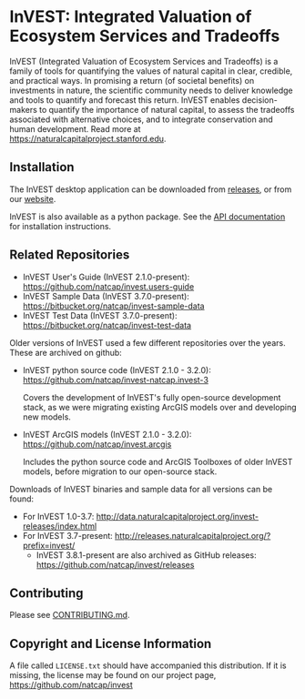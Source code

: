 # InVEST: Integrated Valuation of Ecosystem Services and Tradeoffs

InVEST (Integrated Valuation of Ecosystem Services and Tradeoffs) is a family
of tools for quantifying the values of natural capital in clear, credible, and
practical ways. In promising a return (of societal benefits) on investments in
nature, the scientific community needs to deliver knowledge and tools to
quantify and forecast this return. InVEST enables decision-makers to quantify
the importance of natural capital, to assess the tradeoffs associated with
alternative choices, and to integrate conservation and human development.
Read more at https://naturalcapitalproject.stanford.edu.


## Installation

The InVEST desktop application can be downloaded from
[releases](https://github.com/natcap/invest/releases), or from our
[website](https://naturalcapitalproject.stanford.edu/software/invest).

InVEST is also available as a python package.  See the [API
documentation](https://invest.readthedocs.io) for installation instructions.


## Related Repositories

* InVEST User's Guide (InVEST 2.1.0-present): https://github.com/natcap/invest.users-guide
* InVEST Sample Data (InVEST 3.7.0-present): https://bitbucket.org/natcap/invest-sample-data
* InVEST Test Data (InVEST 3.7.0-present): https://bitbucket.org/natcap/invest-test-data

Older versions of InVEST used a few different repositories over the years.
These are archived on github:

* InVEST python source code (InVEST 2.1.0 - 3.2.0): https://github.com/natcap/invest-natcap.invest-3

  Covers the development of InVEST's fully open-source development stack, as we were migrating
  existing ArcGIS models over and developing new models.

* InVEST ArcGIS models (InVEST 2.1.0 - 3.2.0): https://github.com/natcap/invest.arcgis

  Includes the python source code and ArcGIS Toolboxes of older InVEST models, before
  migration to our open-source stack.

Downloads of InVEST binaries and sample data for all versions can be found:

* For InVEST 1.0-3.7: http://data.naturalcapitalproject.org/invest-releases/index.html
* For InVEST 3.7-present: http://releases.naturalcapitalproject.org/?prefix=invest/
    * InVEST 3.8.1-present are also archived as GitHub releases: https://github.com/natcap/invest/releases


## Contributing

Please see [CONTRIBUTING.md](./CONTRIBUTING.md).


## Copyright and License Information

A file called `LICENSE.txt` should have accompanied this distribution.  If it
is missing, the license may be found on our project page,
https://github.com/natcap/invest
